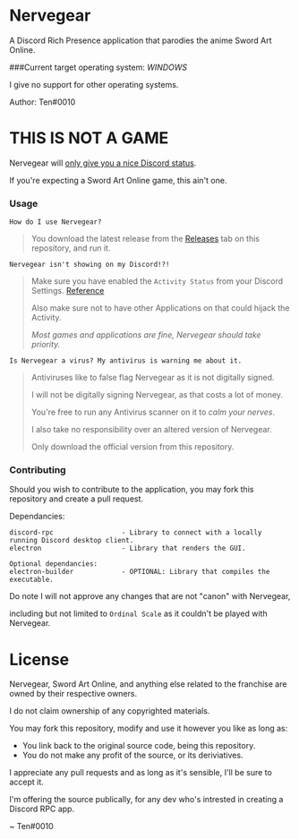 # Nervegear
A Discord Rich Presence application that parodies the anime Sword Art Online.

###Current target operating system: _WINDOWS_

I give no support for other operating systems.

Author: Ten#0010

# THIS IS NOT A GAME
Nervegear will <ins>only give you a nice Discord status</ins>.

If you're expecting a Sword Art Online game, this ain't one.

### Usage
`How do I use Nervegear?`
> You download the latest release from the [Releases](https://github.com/TenDRILLL/Nervegear/releases) tab on this repository, and run it.

`Nervegear isn't showing on my Discord!?!`
> Make sure you have enabled the `Activity Status` from your Discord Settings.
> [Reference](https://i.imgur.com/Vz3vnJI.png)
>
> Also make sure not to have other Applications on that could hijack the Activity.
> 
> *Most games and applications are fine, Nervegear should take priority.*

`Is Nervegear a virus? My antivirus is warning me about it.`
> Antiviruses like to false flag Nervegear as it is not digitally signed.
> 
> I will not be digitally signing Nervegear, as that costs a lot of money.
> 
> You're free to run any Antivirus scanner on it to *calm your nerves*.
>
> I also take no responsibility over an altered version of Nervegear.
> 
>Only download the official version from this repository.
### Contributing
Should you wish to contribute to the application, you may fork this repository and create a pull request.

Dependancies:
```
discord-rpc                 - Library to connect with a locally running Discord desktop client.
electron                    - Library that renders the GUI.

Optional dependancies:
electron-builder            - OPTIONAL: Library that compiles the executable.
```

Do note I will not approve any changes that are not "canon" with Nervegear,

including but not limited to `Ordinal Scale` as it couldn't be played with Nervegear.

# License
Nervegear, Sword Art Online, and anything else related to the franchise are owned by their respective owners.

I do not claim ownership of any copyrighted materials.

You may fork this repository, modify and use it however you like as long as:
+ You link back to the original source code, being this repository.
+ You do not make any profit of the source, or its deriviatives.

I appreciate any pull requests and as long as it's sensible, I'll be sure to accept it.

I'm offering the source publically, for any dev who's intrested in creating a Discord RPC app.

~ Ten#0010
